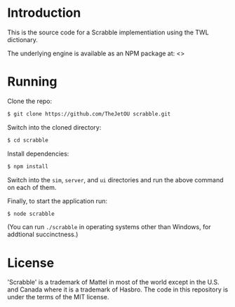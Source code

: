 # Introduction

This is the source code for a Scrabble implementiation using the TWL dictionary.

The underlying engine is available as an NPM package at: <>

# Running

Clone the repo:

```bash
$ git clone https://github.com/TheJetOU scrabble.git
```

Switch into the cloned directory:

```bash
$ cd scrabble
```

Install dependencies:

```bash
$ npm install
```

Switch into the `sim`, `server`, and `ui` directories and run the above command on each of them.

Finally, to start the application run:

```bash
$ node scrabble
```

(You can run `./scrabble` in operating systems other than Windows, for addtional
succinctness.)

# License

'Scrabble' is a trademark of Mattel in most of the world except in the U.S. and Canada where it is a trademark of Hasbro. The code in this repository is under the terms of the MIT license.
